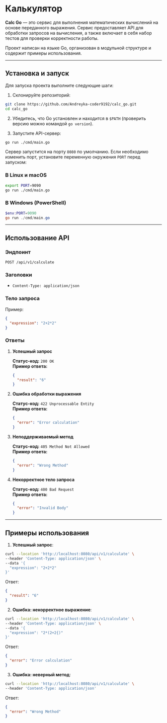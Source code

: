 # Калькулятор

**Calc Go** — это сервис для выполнения математических вычислений на основе переданного выражения. Сервис предоставляет API для обработки запросов на вычисления, а также включает в себя набор тестов для проверки корректности работы.

Проект написан на языке Go, организован в модульной структуре и содержит примеры использования.

---

## Установка и запуск

Для запуска проекта выполните следующие шаги:

1. Склонируйте репозиторий:

```bash
git clone https://github.com/Andreyka-coder9192/calc_go.git
cd calc_go
```

2. Убедитесь, что Go установлен и находится в `$PATH` (проверить версию можно командой `go version`).

3. Запустите API-сервер:

```bash
go run ./cmd/main.go
```

Сервер запустится на порту `8080` по умолчанию. Если необходимо изменить порт, установите переменную окружения `PORT` перед запуском:

### В Linux и macOS

```bash
export PORT=9090
go run ./cmd/main.go
```

### В Windows (PowerShell)

```powershell
$env:PORT=9090
go run ./cmd/main.go
```

---

## Использование API

### Эндпоинт

```
POST /api/v1/calculate
```

### Заголовки

- `Content-Type: application/json`

### Тело запроса

Пример:

```json
{
  "expression": "2+2*2"
}
```

### Ответы

1. **Успешный запрос**

   **Статус-код:** `200 OK`  
   **Пример ответа:**

   ```json
   {
     "result": "6"
   }
   ```

2. **Ошибка обработки выражения**

   **Статус-код:** `422 Unprocessable Entity`  
   **Пример ответа:**

   ```json
   {
     "error": "Error calculation"
   }
   ```

3. **Неподдерживаемый метод**

   **Статус-код:** `405 Method Not Allowed`  
   **Пример ответа:**

   ```json
   {
     "error": "Wrong Method"
   }
   ```

4. **Некорректное тело запроса**

   **Статус-код:** `400 Bad Request`  
   **Пример ответа:**

   ```json
   {
     "error": "Invalid Body"
   }
   ```

---

## Примеры использования

1. **Успешный запрос**:

```bash
curl --location 'http://localhost:8080/api/v1/calculate' \
--header 'Content-Type: application/json' \
--data '{
  "expression": "2+2*2"
}'
```

Ответ:

```json
{
  "result": "6"
}
```

2. **Ошибка: некорректное выражение**:

```bash
curl --location 'http://localhost:8080/api/v1/calculate' \
--header 'Content-Type: application/json' \
--data '{
  "expression": "2*(2+2{)"
}'
```

Ответ:

```json
{
  "error": "Error calculation"
}
```

3. **Ошибка: неверный метод**:

```bash
curl --location 'http://localhost:8080/api/v1/calculate' \
--header 'Content-Type: application/json'
```

Ответ:

```json
{
  "error": "Wrong Method"
}

